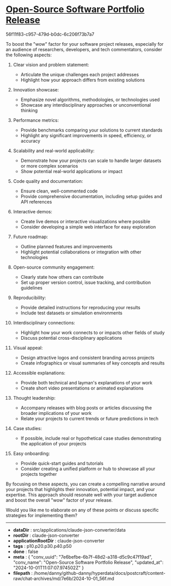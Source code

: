 # [Open-Source Software Portfolio Release](https://claude.ai/chat/7e6befbe-6b7f-48d2-a318-d5c9c47f19ad)

56f11f83-c957-479d-b0dc-6c206f73b7a7

 To boost the "wow" factor for your software project releases, especially for an audience of researchers, developers, and tech commentators, consider the following aspects:

1. Clear vision and problem statement: 
   - Articulate the unique challenges each project addresses
   - Highlight how your approach differs from existing solutions

2. Innovation showcase:
   - Emphasize novel algorithms, methodologies, or technologies used
   - Showcase any interdisciplinary approaches or unconventional thinking

3. Performance metrics:
   - Provide benchmarks comparing your solutions to current standards
   - Highlight any significant improvements in speed, efficiency, or accuracy

4. Scalability and real-world applicability:
   - Demonstrate how your projects can scale to handle larger datasets or more complex scenarios
   - Show potential real-world applications or impact

5. Code quality and documentation:
   - Ensure clean, well-commented code
   - Provide comprehensive documentation, including setup guides and API references

6. Interactive demos:
   - Create live demos or interactive visualizations where possible
   - Consider developing a simple web interface for easy exploration

7. Future roadmap:
   - Outline planned features and improvements
   - Highlight potential collaborations or integration with other technologies

8. Open-source community engagement:
   - Clearly state how others can contribute
   - Set up proper version control, issue tracking, and contribution guidelines

9. Reproducibility:
   - Provide detailed instructions for reproducing your results
   - Include test datasets or simulation environments

10. Interdisciplinary connections:
    - Highlight how your work connects to or impacts other fields of study
    - Discuss potential cross-disciplinary applications

11. Visual appeal:
    - Design attractive logos and consistent branding across projects
    - Create infographics or visual summaries of key concepts and results

12. Accessible explanations:
    - Provide both technical and layman's explanations of your work
    - Create short video presentations or animated explanations

13. Thought leadership:
    - Accompany releases with blog posts or articles discussing the broader implications of your work
    - Relate your projects to current trends or future predictions in tech

14. Case studies:
    - If possible, include real or hypothetical case studies demonstrating the application of your projects

15. Easy onboarding:
    - Provide quick-start guides and tutorials
    - Consider creating a unified platform or hub to showcase all your projects together

By focusing on these aspects, you can create a compelling narrative around your projects that highlights their innovation, potential impact, and your expertise. This approach should resonate well with your target audience and boost the overall "wow" factor of your release.

Would you like me to elaborate on any of these points or discuss specific strategies for implementing them?

---

* **dataDir** : src/applications/claude-json-converter/data
* **rootDir** : claude-json-converter
* **applicationRootDir** : claude-json-converter
* **tags** : p10.p20.p30.p40.p50
* **done** : false
* **meta** : {
  "conv_uuid": "7e6befbe-6b7f-48d2-a318-d5c9c47f19ad",
  "conv_name": "Open-Source Software Portfolio Release",
  "updated_at": "2024-10-01T11:07:07.974502Z"
}
* **filepath** : /home/danny/github-danny/hyperdata/docs/postcraft/content-raw/chat-archives/md/7e6b/2024-10-01_56f.md